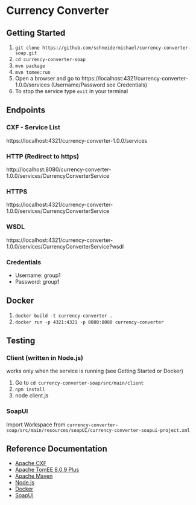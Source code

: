 # Currency Converter

## Getting Started

1. `git clone https://github.com/schneidermichael/currency-converter-soap.git`
2. `cd currency-converter-soap`
3. `mvn package`
4. `mvn tomee:run`
5. Open a browser and go to https://localhost:4321/currency-converter-1.0.0/services (Username/Password see Credentials)
6. To stop the service type `exit` in your terminal

## Endpoints

### CXF - Service List
https://localhost:4321/currency-converter-1.0.0/services

### HTTP (Redirect to https)
http://localhost:8080/currency-converter-1.0.0/services/CurrencyConverterService

### HTTPS
https://localhost:4321/currency-converter-1.0.0/services/CurrencyConverterService

### WSDL
https://localhost:4321/currency-converter-1.0.0/services/CurrencyConverterService?wsdl

### Credentials

* Username: group1 
* Password: group1

## Docker

1. `docker build -t currency-converter .`
2. `docker run -p 4321:4321 -p 8080:8080 currency-converter`

## Testing

### Client (written in Node.js)

works only when the service is running (see Getting Started or Docker)

1. Go to `cd currency-converter-soap/src/main/client`
2. `npm install`
3. node client.js

### SoapUI

Import Workspace from `currency-converter-soap/src/main/resources/soapUI/currency-converter-soapui-project.xml` 

## Reference Documentation

* [Apache CXF](https://cxf.apache.org/)
* [Apache TomEE 8.0.9 Plus](https://tomee.apache.org/)
* [Apache Maven](https://maven.apache.org/)
* [Node.js](https://nodejs.org/en/)
* [Docker](https://www.docker.com/)
* [SoapUI](https://www.soapui.org/)
